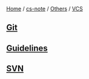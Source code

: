 [Home](https://mengxianbin.github.io) /
[cs-note](https://mengxianbin.github.io/cs-note/content) /
[Others](https://mengxianbin.github.io/cs-note/content/Others) /
[VCS](https://mengxianbin.github.io/cs-note/content/Others/VCS)

## [Git](https://mengxianbin.github.io/cs-note/content/Others/VCS/Git/)

## [Guidelines](https://mengxianbin.github.io/cs-note/content/Others/VCS/Guidelines/)

## [SVN](https://mengxianbin.github.io/cs-note/content/Others/VCS/SVN/)
